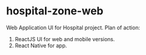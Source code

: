# hospital-zone-web
Web Application UI for Hospital project.
Plan of action:
1. ReactJS UI for web and mobile versions.
2. React Native for app.
